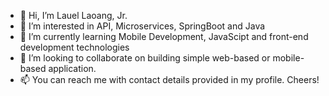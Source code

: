 - 👋 Hi, I’m Lauel Laoang, Jr.
- 👀 I’m interested in API, Microservices, SpringBoot and Java
- 🌱 I’m currently learning Mobile Development, JavaScipt and front-end development technologies
- 💞️ I’m looking to collaborate on building simple web-based or mobile-based application.
- 📫 You can reach me with contact details provided in my profile. Cheers!

<!---
lslaoang/lslaoang is a ✨ special ✨ repository because its `README.md` (this file) appears on your GitHub profile.
You can click the Preview link to take a look at your changes.
--->

